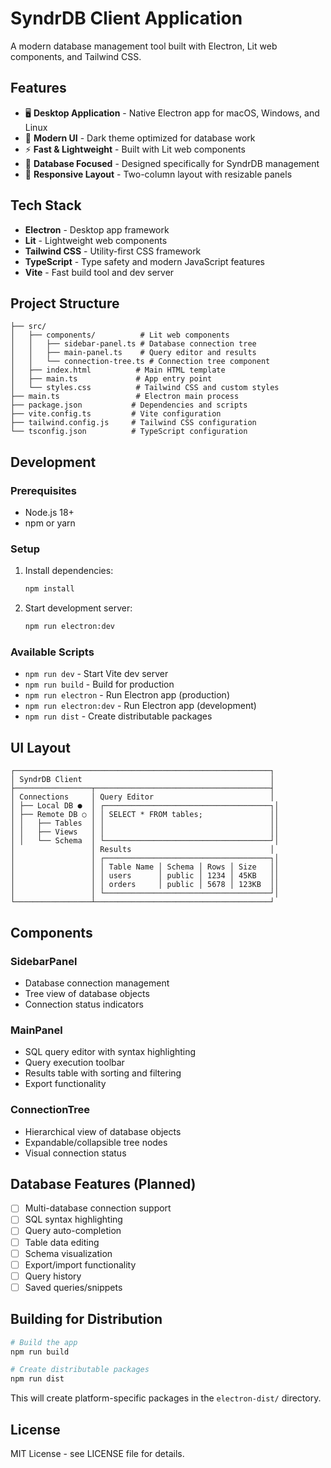 # SyndrDB Client Application

A modern database management tool built with Electron, Lit web components, and Tailwind CSS.

## Features

- 🖥️ **Desktop Application** - Native Electron app for macOS, Windows, and Linux
- 🎨 **Modern UI** - Dark theme optimized for database work
- ⚡ **Fast & Lightweight** - Built with Lit web components
- 🎯 **Database Focused** - Designed specifically for SyndrDB management
- 📱 **Responsive Layout** - Two-column layout with resizable panels

## Tech Stack

- **Electron** - Desktop app framework
- **Lit** - Lightweight web components
- **Tailwind CSS** - Utility-first CSS framework
- **TypeScript** - Type safety and modern JavaScript features
- **Vite** - Fast build tool and dev server

## Project Structure

```
├── src/
│   ├── components/          # Lit web components
│   │   ├── sidebar-panel.ts # Database connection tree
│   │   ├── main-panel.ts    # Query editor and results
│   │   └── connection-tree.ts # Connection tree component
│   ├── index.html          # Main HTML template
│   ├── main.ts             # App entry point
│   └── styles.css          # Tailwind CSS and custom styles
├── main.ts                 # Electron main process
├── package.json           # Dependencies and scripts
├── vite.config.ts         # Vite configuration
├── tailwind.config.js     # Tailwind CSS configuration
└── tsconfig.json          # TypeScript configuration
```

## Development

### Prerequisites

- Node.js 18+ 
- npm or yarn

### Setup

1. Install dependencies:
   ```bash
   npm install
   ```

2. Start development server:
   ```bash
   npm run electron:dev
   ```

### Available Scripts

- `npm run dev` - Start Vite dev server
- `npm run build` - Build for production
- `npm run electron` - Run Electron app (production)
- `npm run electron:dev` - Run Electron app (development)
- `npm run dist` - Create distributable packages

## UI Layout

```
┌─────────────────────────────────────────────────────────┐
│ SyndrDB Client                                          │
├─────────────────┬───────────────────────────────────────┤
│ Connections     │ Query Editor                          │
│ ├── Local DB ●  │ ┌─────────────────────────────────────┐│
│ ├── Remote DB ○ │ │ SELECT * FROM tables;               ││
│ │   ├── Tables  │ │                                     ││
│ │   ├── Views   │ │                                     ││
│ │   └── Schema  │ └─────────────────────────────────────┘│
│                 │ Results                               │
│                 │ ┌─────────────────────────────────────┐│
│                 │ │ Table Name │ Schema │ Rows │ Size   ││
│                 │ │ users      │ public │ 1234 │ 45KB   ││
│                 │ │ orders     │ public │ 5678 │ 123KB  ││
│                 │ └─────────────────────────────────────┘│
└─────────────────┴───────────────────────────────────────┘
```

## Components

### SidebarPanel
- Database connection management
- Tree view of database objects
- Connection status indicators

### MainPanel  
- SQL query editor with syntax highlighting
- Query execution toolbar
- Results table with sorting and filtering
- Export functionality

### ConnectionTree
- Hierarchical view of database objects
- Expandable/collapsible tree nodes
- Visual connection status

## Database Features (Planned)

- [ ] Multi-database connection support
- [ ] SQL syntax highlighting
- [ ] Query auto-completion
- [ ] Table data editing
- [ ] Schema visualization
- [ ] Export/import functionality
- [ ] Query history
- [ ] Saved queries/snippets

## Building for Distribution

```bash
# Build the app
npm run build

# Create distributable packages
npm run dist
```

This will create platform-specific packages in the `electron-dist/` directory.

## License

MIT License - see LICENSE file for details.
